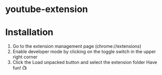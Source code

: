 # youtube-extension


# Installation

1. Go to the extension management page (chrome://extensions)
2. Enable developer mode by clicking on the toggle switch in the upper right corner
3. Click the Load unpacked button and select the extension folder
Have fun! 📺
